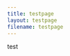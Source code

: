 ```yaml
---
title: testpage
layout: testpage
filename: testpage
--- 
```


test<br>
<p id="p0"></p>
<script>
var requestURL = "https://linbei9487.github.io/src/json/episode.json"
    var request = new XMLHttpRequest();
    request.open('GET', requestURL);
    // request.responseType = 'json';
    request.send();
    request.onload = function() {
    var data2 = JSON.parse(request.responseText);
    var step;
    var id
    id = 0
    for (step=0; step <6 ; step++){
        document.getElementById("p"+ id).innerHTML =(data2.episode[id].pw)
        document.getElementById("p"+ id).innerHTML =(data2.episode[id].link)
        console.log(ddata2.episode[id].pw)
        console.log(data2.episode[id].link)
        id++
        }
</script>